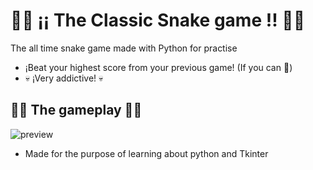 # 🐍🐍 ¡¡ The Classic Snake game !! 🐍🐍
The all time snake game made with Python for practise

* ¡Beat your highest score from your previous game! (If you can 👀)
* 💀 ¡Very addictive! 💀


## 🐍🐍 The gameplay 🐍🐍
![preview](https://github.com/damianstetson17/Snake-game/blob/master/snake_preview.png)

* Made for the purpose of learning about python and Tkinter
